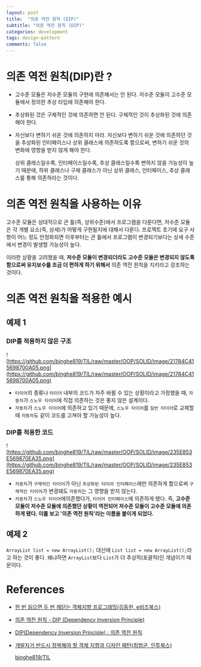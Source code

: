 ```yaml
---
layout: post
title:  "의존 역전 원칙 (DIP)"
subtitle: "의존 역전 원칙 (DIP)"
categories: development
tags: design-pattern
comments: false
---
```


# 의존 역전 원칙(DIP)란 ?

- 고수준 모듈은 저수준 모듈의 구현에 의존해서는 안 된다. 저수준 모듈이 고수준 모듈에서 정의한 추상 타입에 의존해야 한다.
- 추상화된 것은 구체적인 것에 의존하면 안 된다. 구체적인 것이 추상화된 것에 의존해야 한다.
- 자신보다 변하기 쉬운 것에 의존하지 마라. 자신보다 변하기 쉬운 것에 의존하던 것을 추상화된 인터페이스나 상위 클래스에 의존하도록 함으로써, 변하기 쉬운 것의 변화에 영향을 받지 않게 해야 한다.

    상위 클래스일수록, 인터페이스일수록, 추상 클래스일수록 변하지 않을 가능성이 높기 때문에, 하위 클래스나 구체 클래스가 아닌 상위 클래스, 인터페이스, 추상 클래스를 통해 의존하라는 것이다. 

# 의존 역전 원칙을 사용하는 이유

고수준 모듈은 상대적으로 큰 틀(즉, 상위수준)에서 프로그램을 다룬다면, 저수준 모듈은 각 개별 요소(즉, 상세)가 어떻게 구현될지에 대해서 다룬다. 프로젝트 초기에 요구 사항이 어느 정도 안정화되면 이후부터는 큰 틀에서 프로그램이 변경되기보다는 상세 수준에서 변경이 발생할 가능성이 높다. 

이러한 상황을 고려했을 때, **저수준 모듈이 변경되더라도 고수준 모듈은 변경되지 않도록 함으로써 유지보수를 조금 더 편하게 하기 위해서** 의존 역전 원칙을 지키라고 강조하는 것이다. 

# 의존 역전 원칙을 적용한 예시

## **예제 1**

### DIP를 적용하지 않은 구조

![https://github.com/binghe819/TIL/raw/master/OOP/SOLID/image/21784C415698700A05.png](https://github.com/binghe819/TIL/raw/master/OOP/SOLID/image/21784C415698700A05.png)

- `타이어`의 종류나 `타이어` 내부의 코드가 자주 바뀔 수 있는 상황이라고 가정했을 때, `자동차`가 `스노우 타이어`에 직접 의존하는 것은 좋지 않은 설계이다.
- `자동차`가 `스노우 타이어`에 의존하고 있기 때문에, `스노우 타이어`를 `일반 타이어`로 교체할 때 `자동차`도 같이 코드를 고쳐야 할 가능성이 높다.

### DIP를 적용한 코드

![https://github.com/binghe819/TIL/raw/master/OOP/SOLID/image/235E853E569870EA35.png](https://github.com/binghe819/TIL/raw/master/OOP/SOLID/image/235E853E569870EA35.png)

- `자동차`가 `구체적인 타이어`가 아닌 `추상화된 타이어 인터페이스`에만 의존하게 함으로써 `구체적인 타이어`가 변경돼도 `자동차`는 그 영향을 받지 않는다.
- `자동차`가 `스노우 타이어`에의존했다가, `타이어 인터페이스`에 의존하게 됐다. 즉, **고수준 모듈이 저수준 모듈에 의존했던 상황이 역전되어 저수준 모듈이 고수준 모듈에 의존하게 됐다. 이를 보고 '의존 역전 원칙'라는 이름을 붙이게 되었다.**

## 예제 2

`ArrayList list = new ArrayList();` 대신에 `List list = new ArrayList();`라고 하는 것이 좋다. 왜냐하면 `ArrayList`보다 `List`가 더 추상적(포괄적)인 개념이기 때문이다.

# References

- [한 번 읽으면 두 번 깨닫는 객체지향 프로그래밍(김동헌, e비즈북스)](https://kyobobook.co.kr/product/detailViewKor.laf?ejkGb=KOR&mallGb=KOR&barcode=9791157831357&orderClick=LAH&Kc=)
- [의존 역전 원칙 - DIP (Dependency Inversion Principle)](https://bamdule.tistory.com/10)
- [DIP(Dependency Inversion Principle) : 의존 역전 원칙](https://server-engineer.tistory.com/228)
- [개발자가 반드시 정복해야 할 객체 지향과 디자인 패턴(최범균, 인투북스)](http://www.kyobobook.co.kr/product/detailViewKor.laf?ejkGb=KOR&mallGb=KOR&barcode=9788969090010)

    [binghe819/TIL](https://github.com/binghe819/TIL/blob/master/OOP/SOLID/DIP.md)